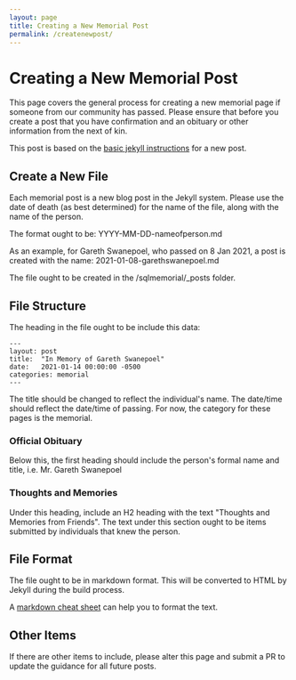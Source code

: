 ```yaml
---
layout: page
title: Creating a New Memorial Post
permalink: /createnewpost/
---
```

# Creating a New Memorial Post

This page covers the general process for creating a new memorial page if someone from our community has passed. Please ensure that before you create a post that you have confirmation and an obituary or other information from the next of kin.

This post is based on the [basic jekyll instructions](https://jekyllrb.com/docs/posts/) for a new post.

## Create a New File
Each memorial post is a new blog post in the Jekyll system. Please use the date of death (as best determined) for the name of the file, along with the name of the person.

The format ought to be: YYYY-MM-DD-nameofperson.md

As an example, for Gareth Swanepoel, who passed on 8 Jan 2021, a post is created with the name: 2021-01-08-garethswanepoel.md

The file ought to be created in the /sqlmemorial/_posts folder.

## File Structure
The heading in the file ought to be include this data:
```
---
layout: post
title:  "In Memory of Gareth Swanepoel"
date:   2021-01-14 00:00:00 -0500
categories: memorial
---
```

The title should be changed to reflect the individual's name. The date/time should reflect the date/time of passing. For now, the category for these pages is the memorial.

### Official Obituary

Below this, the first heading should include the person's formal name and title, i.e. Mr. Gareth Swanepoel

### Thoughts and Memories

Under this heading, include an H2 heading with the text "Thoughts and Memories from Friends". The text under this section ought to be items submitted by individuals that knew the person.

## File Format
The file ought to be in markdown format. This will be converted to HTML by Jekyll during the build process. 

A [markdown cheat sheet](https://www.markdownguide.org/cheat-sheet/) can help you to format the text.

## Other Items
If there are other items to include, please alter this page and submit a PR to update the guidance for all future posts.